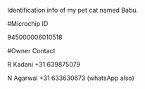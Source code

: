 Identification info of my pet cat named Babu.

#Microchip ID

945000006010518

#Owner Contact

R Kadani
+31 639875079

N Agarwal
+31 633630673 (whatsApp also)


